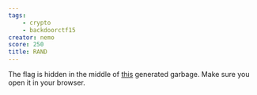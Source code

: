 ```yaml
---
tags:
    - crypto
    - backdoorctf15
creator: nemo
score: 250
title: RAND
---
```

The flag is hidden in the middle of [this](http://hack.bckdr.in/RAND/) generated garbage. Make sure you open it in your browser.